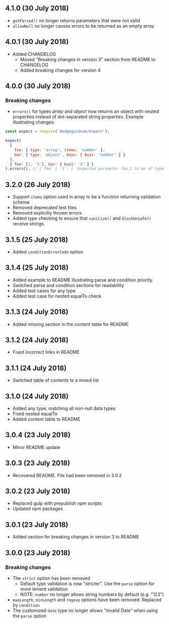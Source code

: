 ## 4.1.0 (30 July 2018)

- `getParsed()` no longer returns parameters that were not valid
- `allowNull` no longer causes errors to be returned as an empty array

## 4.0.1 (30 July 2018)

- Added CHANGELOG
  - Moved "Breaking changes in version 3" section from README to CHANGELOG
  - Added breaking changes for version 4

## 4.0.0 (30 July 2018)

### Breaking changes

- `errors()` for types _array_ and _object_ now returns an object with nested properties instead of dot-separated string properties. Example illustrating changes:

```javascript
const expect = require('@edgeguideab/expect');

expect(
  {
    foo: { type: 'array', items: 'number' },
    bar: { type: 'object', keys: { buzz: 'number' } }
  },
  { foo: [1, '2'], bar: { buzz: '3' } }
).errors(); // { foo: { '1': [ 'Expected parameter foo.1 to be of type number but it was "2"' ] }, bar: { buzz: [ 'Expected parameter bar.buzz to be of type number but it was "3"' ] } }
```

## 3.2.0 (26 July 2018)

- Support `items` option used in array to be a function returning validation schema
- Removed deprecated test files
- Removed explicitly thrown errors.
- Added type checking to ensure that `sanitize()` and `blockUnsafe()` receive strings.

## 3.1.5 (25 July 2018)

- Added `conditionErrorCode` option

## 3.1.4 (25 July 2018)

- Added example to README illustrating parse and condition priority.
- Switched parse and condition sections for readability
- Added test cases for any type
- Added test case for nested equalTo check

## 3.1.3 (24 July 2018)

- Added missing section in the content table for README

## 3.1.2 (24 July 2018)

- Fixed incorrect links in README

## 3.1.1 (24 July 2018)

- Switched table of contents to a mixed list

## 3.1.0 (24 July 2018)

- Added any type, matching all non-null data types
- Fixed nested equalTo
- Added content table to README

## 3.0.4 (23 July 2018)

- Minor README update

## 3.0.3 (23 July 2018)

- Recovered README. File had been removed in 3.0.2

## 3.0.2 (23 July 2018)

- Replaced gulp with prepublish npm scripts
- Updated npm packages

## 3.0.1 (23 July 2018)

- Added section for breaking changes in version 3 to README

## 3.0.0 (23 July 2018)

### Breaking changes

- The `strict` option has been removed
  - Default type validation is now "stricter". Use the `parse` option for more lenient validation
  - NOTE: `number` no longer allows string numbers by default (e.g. "123")
- `maxLength`, `minLength` and `regexp` options have been removed. Replaced by `condition`
- The customized `date` type no longer allows "Invalid Date" when using the `parse` option
